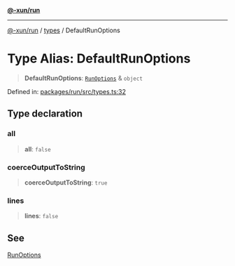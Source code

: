 [**@-xun/run**](../../README.md)

***

[@-xun/run](../../README.md) / [types](../README.md) / DefaultRunOptions

# Type Alias: DefaultRunOptions

> **DefaultRunOptions**: [`RunOptions`](RunOptions.md) & `object`

Defined in: [packages/run/src/types.ts:32](https://github.com/Xunnamius/exec-utils/blob/06735914ae278783fb4ee6a4cc1a3732191459ee/packages/run/src/types.ts#L32)

## Type declaration

### all

> **all**: `false`

### coerceOutputToString

> **coerceOutputToString**: `true`

### lines

> **lines**: `false`

## See

[RunOptions](RunOptions.md)
